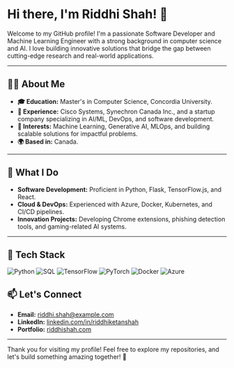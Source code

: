 # Hi there, I'm Riddhi Shah! 👋

Welcome to my GitHub profile! I'm a passionate Software Developer and Machine Learning Engineer with a strong background in computer science and AI. I love building innovative solutions that bridge the gap between cutting-edge research and real-world applications.

---

## 👩‍💻 About Me
- **🎓 Education:** Master's in Computer Science, Concordia University.
- **💼 Experience:** Cisco Systems, Synechron Canada Inc., and a startup company specializing in AI/ML, DevOps, and software development.
- **🌟 Interests:** Machine Learning, Generative AI, MLOps, and building scalable solutions for impactful problems.
- **🌍 Based in:** Canada.

---

## 🚀 What I Do
- **Software Development:** Proficient in Python, Flask, TensorFlow.js, and React.
- **Cloud & DevOps:** Experienced with Azure, Docker, Kubernetes, and CI/CD pipelines.
- **Innovation Projects:** Developing Chrome extensions, phishing detection tools, and gaming-related AI systems.

---

## 🔧 Tech Stack
![Python](https://img.shields.io/badge/Python-3776AB?style=for-the-badge&logo=python&logoColor=white)
![SQL](https://img.shields.io/badge/SQL-4479A1?style=for-the-badge&logo=mysql&logoColor=white)
![TensorFlow](https://img.shields.io/badge/TensorFlow-FF6F00?style=for-the-badge&logo=tensorflow&logoColor=white)
![PyTorch](https://img.shields.io/badge/PyTorch-EE4C2C?style=for-the-badge&logo=pytorch&logoColor=white)
![Docker](https://img.shields.io/badge/Docker-2496ED?style=for-the-badge&logo=docker&logoColor=white)
![Azure](https://img.shields.io/badge/Azure-0078D4?style=for-the-badge&logo=microsoft-azure&logoColor=white)


## 📫 Let's Connect
- **Email:** [riddhi.shah@example.com](mailto:riddhishah2103@gmail.com)
- **LinkedIn:** [linkedin.com/in/riddhiketanshah](https://www.linkedin.com/in/riddhiketanshah)
- **Portfolio:** [riddhishah.com](https://riddhikshah21.github.io/)

---

Thank you for visiting my profile! Feel free to explore my repositories, and let's build something amazing together! 🌟
